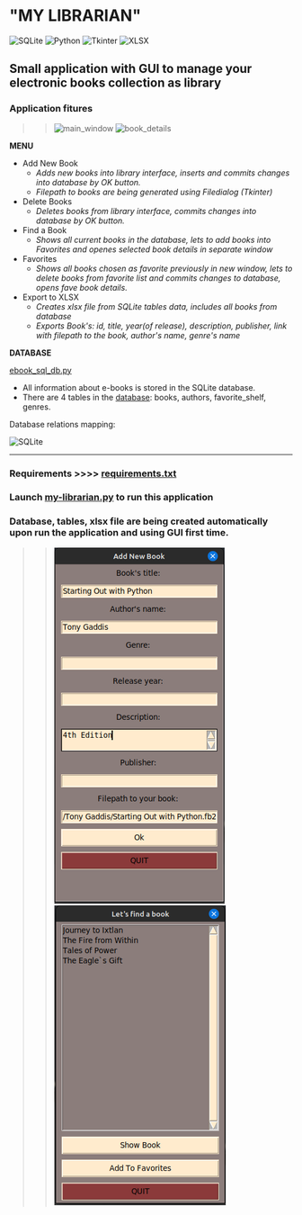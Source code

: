 # "MY LIBRARIAN"

![SQLite](https://img.shields.io/badge/sqlite-%2307405e.svg?style=for-the-badge&logo=sqlite&logoColor=white) ![Python](https://img.shields.io/badge/python-3670A0?style=for-the-badge&logo=python&logoColor=ffdd54)
![Tkinter](https://img.shields.io/badge/TKINTER-9cf/?style=for-the-badge&color=9cf&logo=python)
![XLSX](https://img.shields.io/badge/-xlsxwriter-9cf/?style=for-the-badge&color=orange&logo=python)

## Small application with GUI to manage your electronic books collection as library

### Application fitures

>>![main_window](https://github.com/ViolinaS/my-librarian/blob/b2c88bda0244cde59dcbe1418a31009831afb3e2/media/main_window.png) ![book_details](https://github.com/ViolinaS/my-librarian/blob/b2c88bda0244cde59dcbe1418a31009831afb3e2/media/book_details.png)

**MENU**

* Add New Book
  * *Adds new books into library interface, inserts and commits changes into database by OK button.*
  * *Filepath to books are being generated using Filedialog (Tkinter)*
* Delete Books
  * *Deletes books from library interface, commits changes into database by OK button.*
* Find a Book
  * *Shows all current books in the database, lets to add books into Favorites and openes selected book details in separate window*
* Favorites
  * *Shows all books chosen as favorite previously in new window, lets to delete books from favorite list and commits changes to database, opens fave book details.*
* Export to XLSX
  * *Creates xlsx file from SQLite tables data, includes all books from database*
  * *Exports Book's: id, title, year(of release), description, publisher, link with filepath to the book, author's name, genre's name*

**DATABASE**

[ebook_sql_db.py](https://github.com/ViolinaS/my-librarian/blob/main/ebook_sql_db.py)

* All information about e-books is stored in the SQLite database.
* There are 4 tables in the [database](https://github.com/ViolinaS/my-librarian/blob/main/ebook_sql_db.py): books, authors, favorite_shelf, genres.

Database relations mapping:

![SQLite](https://github.com/ViolinaS/my-librarian/blob/c816f707e097f7741aff29a723896530545e4c60/media/my-librarian.png)

***

### Requirements >>>> [requirements.txt](https://github.com/ViolinaS/my-librarian/blob/bd6a3423db9abf075a6b3273fe6209b66f0cd6cc/requirements.txt)

### Launch [my-librarian.py](https://github.com/ViolinaS/my-librarian/blob/bd6a3423db9abf075a6b3273fe6209b66f0cd6cc/my_librarian.py) to run this application

### Database, tables, xlsx file are being created automatically upon run the application and using GUI first time.

>> ![Add](https://github.com/ViolinaS/MyLibrarian/blob/main/media/add_new_book.png) ![Find](https://github.com/ViolinaS/MyLibrarian/blob/main/media/find_books.png)
